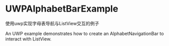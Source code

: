 # UWPAlphabetBarExample
使用uwp实现字母表导航与ListView交互的例子


An UWP example demonstrates how to create an AlphabetNavigationBar to interact with ListView.
